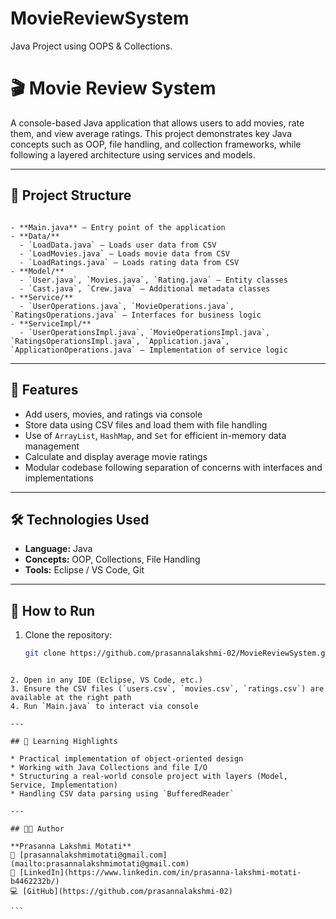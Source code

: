 # MovieReviewSystem
Java Project using OOPS  &amp;  Collections.

# 🎬 Movie Review System

A console-based Java application that allows users to add movies, rate them, and view average ratings. This project demonstrates key Java concepts such as OOP, file handling, and collection frameworks, while following a layered architecture using services and models.

---

## 📁 Project Structure

```

- **Main.java** – Entry point of the application
- **Data/**
  - `LoadData.java` – Loads user data from CSV
  - `LoadMovies.java` – Loads movie data from CSV
  - `LoadRatings.java` – Loads rating data from CSV
- **Model/**
  - `User.java`, `Movies.java`, `Rating.java` – Entity classes
  - `Cast.java`, `Crew.java` – Additional metadata classes
- **Service/**
  - `UserOperations.java`, `MovieOperations.java`, `RatingsOperations.java` – Interfaces for business logic
- **ServiceImpl/**
  - `UserOperationsImpl.java`, `MovieOperationsImpl.java`, `RatingsOperationsImpl.java`, `Application.java`, `ApplicationOperations.java` – Implementation of service logic

````

---

## 🧠 Features

- Add users, movies, and ratings via console
- Store data using CSV files and load them with file handling
- Use of `ArrayList`, `HashMap`, and `Set` for efficient in-memory data management
- Calculate and display average movie ratings
- Modular codebase following separation of concerns with interfaces and implementations

---

## 🛠️ Technologies Used

- **Language:** Java
- **Concepts:** OOP, Collections, File Handling
- **Tools:** Eclipse / VS Code, Git

---

## 🚀 How to Run

1. Clone the repository:
   ```bash
   git clone https://github.com/prasannalakshmi-02/MovieReviewSystem.git
````

2. Open in any IDE (Eclipse, VS Code, etc.)
3. Ensure the CSV files (`users.csv`, `movies.csv`, `ratings.csv`) are available at the right path
4. Run `Main.java` to interact via console

---

## 📖 Learning Highlights

* Practical implementation of object-oriented design
* Working with Java Collections and file I/O
* Structuring a real-world console project with layers (Model, Service, Implementation)
* Handling CSV data parsing using `BufferedReader`

---

## 👩‍💻 Author

**Prasanna Lakshmi Motati**
📧 [prasannalakshmimotati@gmail.com](mailto:prasannalakshmimotati@gmail.com)
🔗 [LinkedIn](https://www.linkedin.com/in/prasanna-lakshmi-motati-b4462232b/)
💻 [GitHub](https://github.com/prasannalakshmi-02)

```




